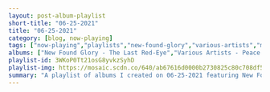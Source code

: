 ```yaml
---
layout: post-album-playlist
short-title: "06-25-2021"
title: "06-25-2021"
category: [blog, now-playing]
tags: ["now-playing","playlists","new-found-glory","various-artists","modest-mouse","afi","patrick-balisidya,-afro-70-band","tim-laughlin","sheer-mag","swimming-stylus","saves-the-day","various-artists"]
albums: ["New Found Glory - The Last Red-Eye","Various Artists - Peace Or Love","Modest Mouse - The Golden Casket","AFI - Bodies","Patrick Balisidya, Afro 70 Band - Libondera","Tim Laughlin - New Standards","Sheer Mag - Compilation (I,II,&III)","swimming stylus - Lackadaisical","Saves The Day - 9","Various Artists - Pure Noise Lo-Fi"]
playlist-id: 3WKoP0Tt21osG8yvkzSyhD
playlist-img: https://mosaic.scdn.co/640/ab67616d0000b2730825c80c708df51eaa29be03ab67616d0000b2732416b406e0189c838c939bcfab67616d0000b2739a5ec9db7f51f93c4b77dd5cab67616d0000b273e59fe44927bc2258ce6771d4
summary: "A playlist of albums I created on 06-25-2021 featuring New Found Glory, Various Artists, Modest Mouse, AFI, Patrick Balisidya, Afro 70 Band, Tim Laughlin, Sheer Mag, swimming stylus, Saves The Day, and Various Artists"
---
```

